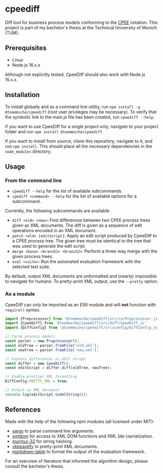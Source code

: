 # cpeediff

Diff tool for business process models conforming to the [CPEE](https://cpee.org) notation. This project is part of my bachelor's thesis at the Technical University of Munich (TUM).

## Prerequisites

- Linux
- Node.js 16.x.x

Although not explicitly tested, CpeeDiff should also work with Node.js 15.x.x.
## Installation

To install globally and as a command line utility, run `npm install -g @toemmsche/cpeediff` (root user privileges may be necessary). To verify that the symbolic link to the main.js file has been created, run `cpeediff --help`.

If you want to use CpeeDiff for a single project only, navigate to your project folder and run `npm install @toemmsche/cpeediff`.

If you want to install from source, clone this repository, navigate to it, and run `npm install`. This should place all the necessary dependencies in the `node_modules` directory.
## Usage

### From the command line

- `cpeediff --help` for the list of available subcommands.
- `cpediff <command> --help` for the list of available options for a subcommand.

Currently, the following subcommands are available:
- `diff <old> <new>`: Find differences between two CPEE process trees given as XML documents. The diff is given as a sequence of edit operations encoded in an XML document.
- `patch <old> [editScript]`: Apply an edit script produced by CpeeDiff to a CPEE process tree. The given tree must be identical to the tree that was used to generate the edit script.
- `merge <base> <branch1> <branch2>`: Perform a three-way merge with the given process trees.
- `eval <suite>`: Run the automated evaluation framework with the selected test suite.

By default, output XML documents are unformatted and (nearly) impossible to navigate for humans. To pretty-print XML output, use the `--pretty` option.
### As a module

CpeeDiff can only be imported as an ES6 module and will **not** function with `require()` syntax.
```javascript
import {Preprocessor} from '@toemmsche/cpeediff/src/io/Preprocessor.js'
import {CpeeDiff} from '@toemmsche/cpeediff/src/diff/CpeeDiff.js'
import {DiffConfig} from '@toemmsche/cpeediff/src/config/DiffConfig.js'

// Parse process models
const parser = new Preprocessor();
const oldTree = parser.fromFile('old.xml');
const newTree = parser.fromFile('new.xml');

// Express differences as edit script
const differ = new CpeeDiff();
const editScript = differ.diff(oldTree, newTree);

// Enable prettier XML formatting
DiffConfig.PRETTY_XML = true;

// Output as XML document
console.log(editScript.toXmlString());
```
## References

Made with the help of the following npm modules (all licensed under MIT):

- [yargs](https://www.npmjs.com/package/yargs) to parse command line arguments.
- [xmldom](https://www.npmjs.com/package/@xmldom/xmldom) for access to XML DOM functions and XML (de-)serialization.
- [murmur-32](https://www.npmjs.com/package/murmur-32) for string hashing.
- [vkbeautify](https://www.npmjs.com/package/vkbeautify) to pretty-print XML documents.
- [markdown-table](https://www.npmjs.com/package/markdown-table) to format the output of the evaluation framework.

For an overview of literature that informed the algorithm design, please consult the bachelor's thesis.